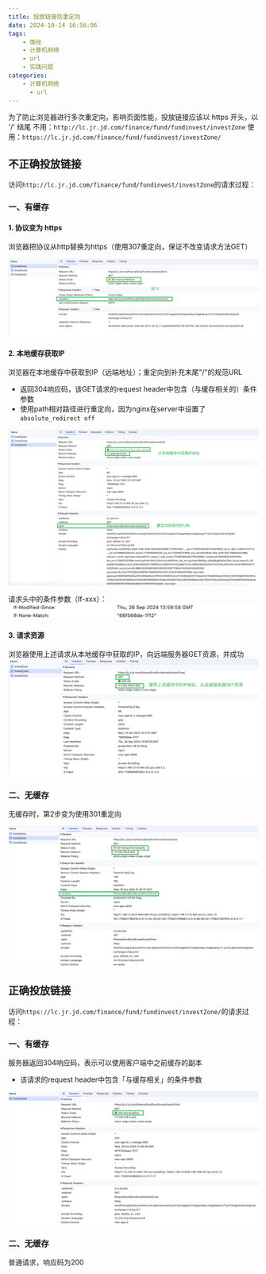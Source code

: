 ```yaml
---
title: 投放链接防重定向
date: 2024-10-14 16:56:06
tags:
    - 面经
    - 计算机网络
    - url
    - 实践问题
categories:
    - 计算机网络
      - url
---
```


为了防止浏览器进行多次重定向，影响页面性能，投放链接应该以 https 开头，以 '/' 结尾
不用：`http://lc.jr.jd.com/finance/fund/fundinvest/investZone`
使用：`https://lc.jr.jd.com/finance/fund/fundinvest/investZone/`

## 不正确投放链接

访问`http://lc.jr.jd.com/finance/fund/fundinvest/investZone`的请求过程：

### 一、有缓存

#### 1. 协议变为 https

浏览器把协议从http替换为https（使用307重定向，保证不改变请求方法GET）

![图1](../images/23/1.png)

#### 2. 本地缓存获取IP

浏览器在本地缓存中获取到IP（远端地址）；重定向到补充末尾"/"的规范URL

- 返回304响应码，该GET请求的request header中包含（与缓存相关的）条件参数
- 使用path相对路径进行重定向，因为nginx在server中设置了`absolute_redirect off`

![图2](../images/23/2.png)

请求头中的条件参数（If-xxx）：
![图3](../images/23/3.png)

#### 3. 请求资源

浏览器使用上述请求从本地缓存中获取的IP，向远端服务器GET资源，并成功
![图4](../images/23/4.png)

### 二、无缓存

无缓存时，第2步变为使用301重定向

![图5](../images/23/5.png)

## 正确投放链接

访问`https://lc.jr.jd.com/finance/fund/fundinvest/investZone/`的请求过程：

### 一、有缓存

服务器返回304响应码，表示可以使用客户端中之前缓存的副本

- 该请求的request header中包含「与缓存相关」的条件参数

![图6](../images/23/6.png)

### 二、无缓存

普通请求，响应码为200
